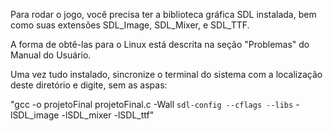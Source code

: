 Para rodar o jogo, você precisa ter a biblioteca
gráfica SDL instalada, bem como suas extensões
SDL_Image, SDL_Mixer, e SDL_TTF.

A forma de obtê-las para o Linux está descrita
na seção "Problemas" do Manual do Usuário.

Uma vez tudo instalado, sincronize o terminal do
sistema com a localização deste diretório e digite,
sem as aspas:

"gcc -o projetoFinal projetoFinal.c -Wall `sdl-config --cflags --libs` -lSDL_image -lSDL_mixer -lSDL_ttf"